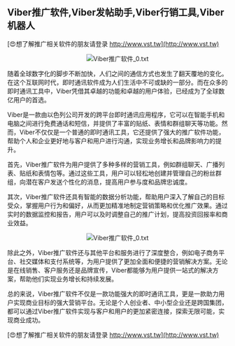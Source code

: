 ## **Viber推广软件,Viber发帖助手,Viber行销工具,Viber机器人**

[😍想了解推广相关软件的朋友请登录 http://www.vst.tw](http://www.vst.tw)

 <center><img src="https://vst.tw/MP4/tuiguang/png/5.png" alt="Viber推广软件_0.txt"></center>

随着全球数字化的脚步不断加快，人们之间的通信方式也发生了翻天覆地的变化。在这个互联网时代，即时通讯软件成为人们生活中不可或缺的一部分。而在众多的即时通讯工具中，Viber凭借其卓越的功能和卓越的用户体验，已经成为了全球数亿用户的首选。

Viber是一款由以色列公司开发的跨平台即时通讯应用程序，它可以在智能手机和电脑之间进行免费通话和短信，并提供了丰富的贴纸、表情和群组聊天等功能。然而，Viber不仅仅是一个普通的即时通讯工具，它还提供了强大的推广软件功能，帮助个人和企业更好地与客户和用户进行沟通，实现业务增长和品牌影响力的提升。

首先，Viber推广软件为用户提供了多种多样的营销工具，例如群组聊天、广播列表、贴纸和表情包等。通过这些工具，用户可以轻松地创建并管理自己的粉丝群组，向潜在客户发送个性化的消息，提高用户参与度和品牌忠诚度。

其次，Viber推广软件还具有智能的数据分析功能，帮助用户深入了解自己的目标受众，掌握用户行为和偏好，从而更加精准地制定营销策略和优化推广效果。通过实时的数据监控和报告，用户可以及时调整自己的推广计划，提高投资回报率和商业效益。

 <center><img src="https://vst.tw/MP4/tuiguang/png/4.png" alt="Viber推广软件_0.txt"></center>

除此之外，Viber推广软件还与其他平台和服务进行了深度整合，例如电子商务平台、社交媒体和支付系统等，为用户提供了更加全面和便捷的营销解决方案。无论是在线销售、客户服务还是品牌宣传，Viber都能够为用户提供一站式的解决方案，帮助他们实现业务增长和持续发展。

总的来说，Viber推广软件不仅是一款功能强大的即时通讯工具，更是一款助力用户实现商业目标的强大营销平台。无论是个人创业者、中小型企业还是跨国集团，都可以通过Viber推广软件实现与客户和用户的更加紧密连接，探索无限可能，实现商业成功。

[😍想了解推广相关软件的朋友请登录 http://www.vst.tw](http://www.vst.tw)



